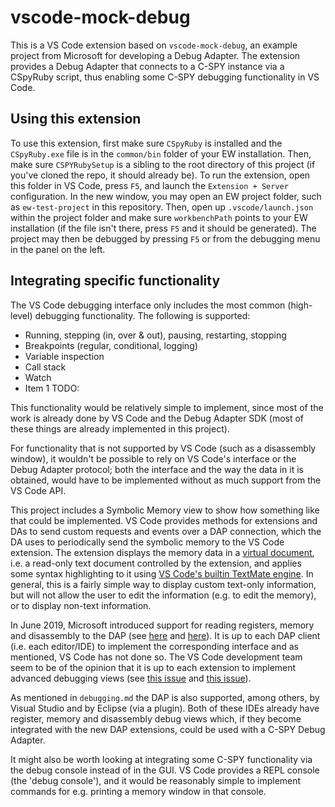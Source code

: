 # vscode-mock-debug

This is a VS Code extension based on `vscode-mock-debug`, an example project from Microsoft for developing a Debug Adapter.
The extension provides a Debug Adapter that connects to a C-SPY instance via a CSpyRuby script,
thus enabling some C-SPY debugging functionality in VS Code.

<!-- TODO: något om att detta inte är produktionsfärdigt, att CSpyRuby inte heller kan användas i produktion -->

## Using this extension

To use this extension, first make sure `CSpyRuby` is installed and the `CSpyRuby.exe` file is in the `common/bin` folder of your EW installation.
Then, make sure `CSPYRubySetup` is a sibling to the root directory of this project (if you've cloned the repo, it should already be).
To run the extension, open this folder in VS Code, press `F5`, and launch the `Extension + Server` configuration.
In the new window, you may open an EW project folder, such as `ew-test-project` in this repository.
Then, open up `.vscode/launch.json` within the project folder and make sure `workbenchPath` points to your EW installation (if the file isn't there, press `F5` and it should be generated).
The project may then be debugged by pressing `F5` or from the debugging menu in the panel on the left.

## Integrating specific functionality

The VS Code debugging interface only includes the most common (high-level) debugging functionality. The following is supported:

+ Running, stepping (in, over & out), pausing, restarting, stopping
+ Breakpoints (regular, conditional, logging)
+ Variable inspection
+ Call stack
+ Watch
+ Item 1 TODO:

This functionality would be relatively simple to implement, since most of the work is already done by VS Code and the Debug Adapter SDK (most of these things are already implemented in this project).

For functionality that is not supported by VS Code (such as a disassembly window), it wouldn't be possible to rely on VS Code's interface or the Debug Adapter protocol;
both the interface and the way the data in it is obtained, would have to be implemented without as much support from the VS Code API.

This project includes a Symbolic Memory view to show how something like that could be implemented.
VS Code provides methods for extensions and DAs to send custom requests and events
over a DAP connection, which the DA uses to periodically send the symbolic memory to the VS Code extension.
The extension displays the memory data in a [virtual document](https://code.visualstudio.com/api/extension-guides/virtual-documents), i.e. a read-only text document controlled by the extension, and applies
some syntax highlighting to it using [VS Code's builtin TextMate engine](https://code.visualstudio.com/api/language-extensions/syntax-highlight-guide).
In general, this is a fairly simple way to display custom text-only information, but will not allow the user to edit the information (e.g. to edit the memory),
or to display non-text information.

<!-- TODO: skriv någonstans generallt om hur egna views funkar -->

In June 2019, Microsoft introduced support for reading registers, memory and disassembly to the DAP (see [here](https://github.com/microsoft/debug-adapter-protocol/pull/50) and [here](https://microsoft.github.io/debug-adapter-protocol/specification#Requests_ReadMemory)). It is up to each DAP client
(i.e. each editor/IDE) to implement the corresponding interface and as mentioned, VS Code has not done so.
The VS Code development team seem to be of the opinion that it is up to each extension to implement
advanced debugging views (see [this issue](https://github.com/Microsoft/vscode/issues/3866) and [this issue](https://github.com/microsoft/vscode/issues/31901)).

As mentioned in `debugging.md` the DAP is also supported, among others,
by Visual Studio and by Eclipse (via a plugin). Both of these IDEs already have register, memory and disassembly debug views which, if they become
integrated with the new DAP extensions, could be used with a C-SPY Debug Adapter.

It might also be worth looking at integrating some C-SPY functionality via the debug console instead of in the GUI.
VS Code provides a REPL console (the 'debug console'), and it would be reasonably simple to implement commands for
e.g. printing a memory window in that console.

<!-- TODO: hänvisa till rubyscriptet -->
